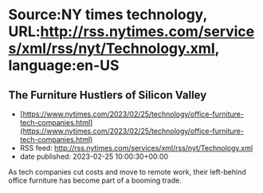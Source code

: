 # Source:NY times technology, URL:http://rss.nytimes.com/services/xml/rss/nyt/Technology.xml, language:en-US

## The Furniture Hustlers of Silicon Valley
 - [https://www.nytimes.com/2023/02/25/technology/office-furniture-tech-companies.html](https://www.nytimes.com/2023/02/25/technology/office-furniture-tech-companies.html)
 - RSS feed: http://rss.nytimes.com/services/xml/rss/nyt/Technology.xml
 - date published: 2023-02-25 10:00:30+00:00

As tech companies cut costs and move to remote work, their left-behind office furniture has become part of a booming trade.

